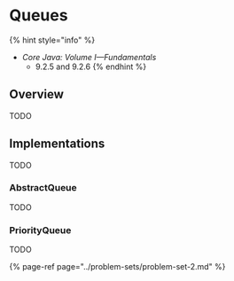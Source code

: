 # Queues

{% hint style="info" %}
* _Core Java: Volume I—Fundamentals_
  * 9.2.5 and 9.2.6
{% endhint %}

## Overview

TODO

## Implementations

TODO

### AbstractQueue

TODO

### PriorityQueue

TODO

{% page-ref page="../problem-sets/problem-set-2.md" %}

